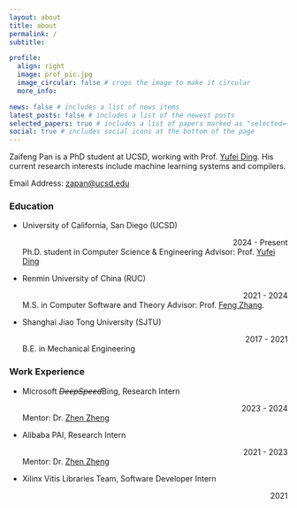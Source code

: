 ```yaml
---
layout: about
title: about
permalink: /
subtitle:

profile:
  align: right
  image: prof_pic.jpg
  image_circular: false # crops the image to make it circular
  more_info:

news: false # includes a list of news items
latest_posts: false # includes a list of the newest posts
selected_papers: true # includes a list of papers marked as "selected={true}"
social: true # includes social icons at the bottom of the page
---
```


Zaifeng Pan is a PhD student at UCSD, working with Prof. [Yufei Ding](https://picassolab.squarespace.com/yufei). His current research interests include machine learning systems and compilers.

Email Address: [zapan@ucsd.edu](mailto:zapan@ucsd.edu)

### Education

- University of California, San Diego (UCSD) <div style="text-align: right;">2024 - Present</div>
  Ph.D. student in Computer Science & Engineering
  Advisor: Prof. [Yufei Ding](https://picassolab.squarespace.com/yufei)

- Renmin University of China (RUC) <div style="text-align: right;">2021 - 2024</div>
  M.S. in Computer Software and Theory
  Advisor: Prof. [Feng Zhang](https://fengzhangcs.github.io).

- Shanghai Jiao Tong University (SJTU) <div style="text-align: right;">2017 - 2021</div>
  B.E. in Mechanical Engineering

### Work Experience

- Microsoft ~~_DeepSpeed_~~Bing, Research Intern <div style="text-align: right;">2023 - 2024</div>
  Mentor: Dr. [Zhen Zheng](https://jamesthez.github.io/)

- Alibaba PAI, Research Intern <div style="text-align: right;">2021 - 2023</div>
  Mentor: Dr. [Zhen Zheng](https://jamesthez.github.io/)

- Xilinx Vitis Libraries Team, Software Developer Intern <div style="text-align: right;">2021</div>
